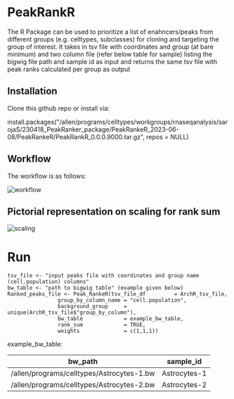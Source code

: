 # PeakRankR

The R Package can be used to prioritize a list of enahncers/peaks from different groups (e.g. celltypes, subclasses) for cloning and targeting the group of interest. It takes in tsv file with coordinates and group (at bare minimum) and two column file (refer below table for sample) listing the bigwig file path and sample id as input and returns the same tsv file with peak ranks calculated per group as output

## Installation

Clone this github repo or install via: 

install.packages("/allen/programs/celltypes/workgroups/rnaseqanalysis/sarojaS/230418_PeakRanker_package/PeakRankeR_2023-06-08/PeakRankeR/PeakRankR_0.0.0.9000.tar.gz", repos = NULL) 

## Workflow

The workflow is as follows:

![workflow](https://github.com/AllenInstitute/PeakRankeR/blob/master/workflow.png)

## Pictorial representation on scaling for rank sum


![scaling](https://github.com/AllenInstitute/PeakRankeR/blob/master/scaling.png)

# Run

```
tsv_file <- "input peaks file with coordinates and group name (cell.population) columns"
bw_table <- "path to bigwig table" (example given below)
Ranked_peaks_file <- Peak_RankeR(tsv_file_df         = ArchR_tsv_file,
				group_by_column_name = "cell.population",
				background_group     = unique(ArchR_tsv_file$"group_by_column"),
				bw_table             = example_bw_table, 
				rank_sum             = TRUE,
				weights              = c(1,1,1))
```

example_bw_table:

bw_path                                    | sample_id
-------------------------------------------| -------------
/allen/programs/celltypes/Astrocytes-1.bw  | Astrocytes-1
/allen/programs/celltypes/Astrocytes-2.bw  | Astrocytes-2


       
 

        

        
